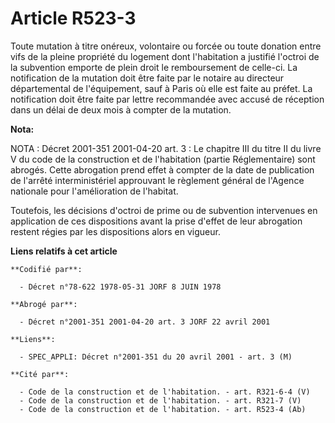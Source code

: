 # Article R523-3

Toute mutation à titre onéreux, volontaire ou forcée ou toute donation entre vifs de la pleine propriété du logement dont
l'habitation a justifié l'octroi de la subvention emporte de plein droit le remboursement de celle-ci. La notification de la
mutation doit être faite par le notaire au directeur départemental de l'équipement, sauf à Paris où elle est faite au préfet.
La notification doit être faite par lettre recommandée avec accusé de réception dans un délai de deux mois à compter de la
mutation.

**Nota:**

NOTA : Décret 2001-351 2001-04-20 art. 3 : Le chapitre III du titre II du livre V du code de la construction et de
l'habitation (partie Réglementaire) sont abrogés. Cette abrogation prend effet à compter de la date de publication de
l'arrêté interministériel approuvant le règlement général de l'Agence nationale pour l'amélioration de l'habitat.

Toutefois, les décisions d'octroi de prime ou de subvention intervenues en application de ces dispositions avant la prise
d'effet de leur abrogation restent régies par les dispositions alors en vigueur.

**Liens relatifs à cet article**

	**Codifié par**:

	  - Décret n°78-622 1978-05-31 JORF 8 JUIN 1978

	**Abrogé par**:

	  - Décret n°2001-351 2001-04-20 art. 3 JORF 22 avril 2001

	**Liens**:

	  - SPEC_APPLI: Décret n°2001-351 du 20 avril 2001 - art. 3 (M)

	**Cité par**:

	  - Code de la construction et de l'habitation. - art. R321-6-4 (V)
	  - Code de la construction et de l'habitation. - art. R321-7 (V)
	  - Code de la construction et de l'habitation. - art. R523-4 (Ab)
